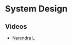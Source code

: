 # System Design

## Videos

* [Narendra L](https://www.youtube.com/channel/UCn1XnDWhsLS5URXTi5wtFTA/videos)